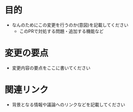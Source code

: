 # 目的

- なんのためにこの変更を行うのか(意図)を記載してください
    - このPRで対処する問題・追加する機能など

# 変更の要点

- 変更内容の要点をここに書いてください

# 関連リンク

- 背景となる情報や議論へのリンクなどを記載してください
